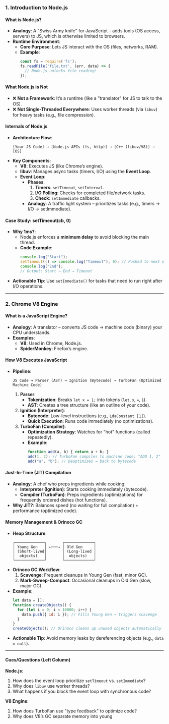 ### **1. Introduction to Node.js**  
#### **What is Node.js?**  
- **Analogy**: A "Swiss Army knife" for JavaScript – adds tools (OS access, servers) to JS, which is otherwise limited to browsers.  
- **Runtime Environment**:  
  - **Core Purpose**: Lets JS interact with the OS (files, networks, RAM).  
  - **Example**:  
    ```javascript
    const fs = require('fs'); 
    fs.readFile('file.txt', (err, data) => { 
      // Node.js unlocks file reading!
    });
    ```  

#### **What Node.js is Not**  
- ❌ **Not a Framework**: It’s a runtime (like a "translator" for JS to talk to the OS).  
- ❌ **Not Single-Threaded Everywhere**: Uses worker threads (via `libuv`) for heavy tasks (e.g., file compression).  

#### **Internals of Node.js**  
- **Architecture Flow**:  
  ```plaintext
  [Your JS Code] → [Node.js APIs (fs, http)] → [C++ (libuv/V8)] → [OS]
  ```  
- **Key Components**:  
  - **V8**: Executes JS (like Chrome’s engine).  
  - **libuv**: Manages async tasks (timers, I/O) using the **Event Loop**.  
  - **Event Loop**:  
    - **Phases**:  
      1. **Timers**: `setTimeout`, `setInterval`.  
      2. **I/O Polling**: Checks for completed file/network tasks.  
      3. **Check**: `setImmediate` callbacks.  
    - **Analogy**: A traffic light system – prioritizes tasks (e.g., timers → I/O → setImmediate).  

#### **Case Study: setTimeout(cb, 0)**  
- **Why 1ms?**:  
  - Node.js enforces a **minimum delay** to avoid blocking the main thread.  
  - **Code Example**:  
    ```javascript
    console.log("Start");
    setTimeout(() => console.log("Timeout"), 0); // Pushed to next event loop tick
    console.log("End");
    // Output: Start → End → Timeout  
    ```  
- **Actionable Tip**: Use `setImmediate()` for tasks that need to run right after I/O operations.  

---

### **2. Chrome V8 Engine**  
#### **What is a JavaScript Engine?**  
- **Analogy**: A translator – converts JS code → machine code (binary) your CPU understands.  
- **Examples**:  
  - **V8**: Used in Chrome, Node.js.  
  - **SpiderMonkey**: Firefox’s engine.  

#### **How V8 Executes JavaScript**  
- **Pipeline**:  
  ```plaintext
  JS Code → Parser (AST) → Ignition (Bytecode) → TurboFan (Optimized Machine Code)
  ```  
  1. **Parser**:  
     - **Tokenization**: Breaks `let x = 1;` into tokens (`let`, `x`, `=`, `1`).  
     - **AST**: Creates a tree structure (like an outline of your code).  
  2. **Ignition (Interpreter)**:  
     - **Bytecode**: Low-level instructions (e.g., `LdaConstant [1]`).  
     - **Quick Execution**: Runs code immediately (no optimizations).  
  3. **TurboFan (Compiler)**:  
     - **Optimization Strategy**: Watches for "hot" functions (called repeatedly).  
     - **Example**:  
       ```javascript
       function add(a, b) { return a + b; }  
       add(1, 2); // TurboFan compiles to machine code: "ADD 1, 2"
       add("a", "b"); // Deoptimizes → back to bytecode  
       ```  

#### **Just-In-Time (JIT) Compilation**  
- **Analogy**: A chef who preps ingredients while cooking:  
  - **Interpreter (Ignition)**: Starts cooking immediately (bytecode).  
  - **Compiler (TurboFan)**: Preps ingredients (optimizations) for frequently ordered dishes (hot functions).  
- **Why JIT?**: Balances speed (no waiting for full compilation) + performance (optimized code).  

#### **Memory Management & Orinoco GC**  
- **Heap Structure**:  
  ```plaintext
  ┌─────────────┐       ┌─────────────┐
  │ Young Gen   │ ←───→ │ Old Gen     │
  │ (Short-lived│       │ (Long-lived │
  │  objects)   │       │  objects)   │
  └─────────────┘       └─────────────┘
  ```  
- **Orinoco GC Workflow**:  
  1. **Scavenge**: Frequent cleanups in Young Gen (fast, minor GC).  
  2. **Mark-Sweep-Compact**: Occasional cleanups in Old Gen (slow, major GC).  
- **Example**:  
  ```javascript
  let data = [];
  function createObjects() { 
    for (let i = 0; i < 10000; i++) {
      data.push({ id: i }); // Fills Young Gen → triggers scavenge
    }
  }
  createObjects(); // Orinoco cleans up unused objects automatically
  ```  
- **Actionable Tip**: Avoid memory leaks by dereferencing objects (e.g., `data = null`).  

---

#### **Cues/Questions (Left Column)**  
**Node.js**:  
1. How does the event loop prioritize `setTimeout` vs. `setImmediate`?  
2. Why does `libuv` use worker threads?  
3. What happens if you block the event loop with synchronous code?  

**V8 Engine**:  
1. How does TurboFan use "type feedback" to optimize code?  
2. Why does V8’s GC separate memory into young